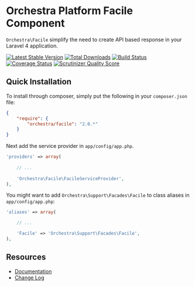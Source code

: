 Orchestra Platform Facile Component
==============
 
`Orchestra\Facile` simplify the need to create API based response in your Laravel 4 application.

[![Latest Stable Version](https://poser.pugx.org/orchestra/facile/v/stable.png)](https://packagist.org/packages/orchestra/facile) 
[![Total Downloads](https://poser.pugx.org/orchestra/facile/downloads.png)](https://packagist.org/packages/orchestra/facile) 
[![Build Status](https://travis-ci.org/orchestral/facile.png?branch=2.0)](https://travis-ci.org/orchestral/facile) 
[![Coverage Status](https://coveralls.io/repos/orchestral/facile/badge.png?branch=2.0)](https://coveralls.io/r/orchestral/facile?branch=2.0) 
[![Scrutinizer Quality Score](https://scrutinizer-ci.com/g/orchestral/facile/badges/quality-score.png?s=db660b406a7b1000f0431048d26f161793cb4b29)](https://scrutinizer-ci.com/g/orchestral/facile/) 

## Quick Installation

To install through composer, simply put the following in your `composer.json` file:

```json
{
	"require": {
		"orchestra/facile": "2.0.*"
	}
}
```

Next add the service provider in `app/config/app.php`.

```php
'providers' => array(
	
	// ...
	
	'Orchestra\Facile\FacileServiceProvider',
),
```

You might want to add `Orchestra\Support\Facades\Facile` to class aliases in `app/config/app.php`:

```php
'aliases' => array(

	// ...

	'Facile' => 'Orchestra\Support\Facades\Facile',
),
```

## Resources

* [Documentation](http://orchestraplatform.com/docs/2.0/components/facile)
* [Change Log](http://orchestraplatform.com/docs/2.0/components/facile/changes#v2.0)
